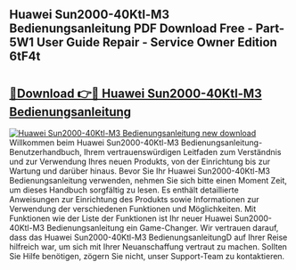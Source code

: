 ## Huawei Sun2000-40Ktl-M3 Bedienungsanleitung PDF Download Free - Part-5W1 User Guide Repair - Service Owner Edition 6tF4t

# <h2><a href="http://df215o.blite.top/?on=Huawei+Sun2000-40Ktl-M3+Bedienungsanleitung">🔗Download 👉🔴 Huawei Sun2000-40Ktl-M3 Bedienungsanleitung</a></h2>

[![Huawei Sun2000-40Ktl-M3 Bedienungsanleitung new download](https://i.imgur.com/lujVjoI.png)](http://df215o.blite.top/?on=Huawei+Sun2000-40Ktl-M3+Bedienungsanleitung)
Willkommen beim Huawei Sun2000-40Ktl-M3 Bedienungsanleitung-Benutzerhandbuch, Ihrem vertrauenswürdigen Leitfaden zum Verständnis und zur Verwendung Ihres neuen Produkts, von der Einrichtung bis zur Wartung und darüber hinaus. Bevor Sie Ihr Huawei Sun2000-40Ktl-M3 Bedienungsanleitung verwenden, nehmen Sie sich bitte einen Moment Zeit, um dieses Handbuch sorgfältig zu lesen. Es enthält detaillierte Anweisungen zur Einrichtung des Produkts sowie Informationen zur Verwendung der verschiedenen Funktionen und Möglichkeiten. Mit Funktionen wie der Liste der Funktionen ist Ihr neuer Huawei Sun2000-40Ktl-M3 Bedienungsanleitung ein Game-Changer. Wir vertrauen darauf, dass das Huawei Sun2000-40Ktl-M3 BedienungsanleitungD auf Ihrer Reise hilfreich war, um sich mit Ihrer Neuanschaffung vertraut zu machen. Sollten Sie Hilfe benötigen, zögern Sie nicht, unser Support-Team zu kontaktieren.
